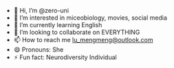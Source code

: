 - 👋 Hi, I’m @zero-uni
- 👀 I’m interested in miceobiology, movies, social media
- 🌱 I’m currently learning English
- 💞️ I’m looking to collaborate on EVERYTHING
- 📫 How to reach me lu_mengmeng@outlook.com
- 😄 Pronouns: She
- ⚡ Fun fact: Neurodiversity Individual

<!---
zero-uni/zero-uni is a ✨ special ✨ repository because its `README.md` (this file) appears on your GitHub profile.
You can click the Preview link to take a look at your changes.
--->
